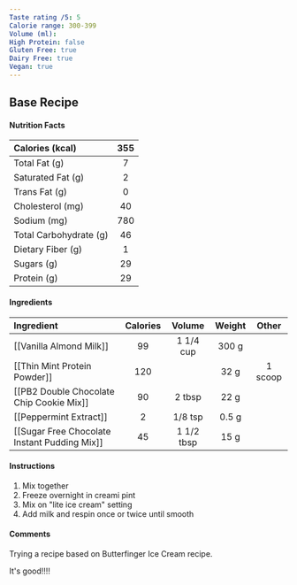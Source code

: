 ```yaml
---
Taste rating /5: 5
Calorie range: 300-399
Volume (ml): 
High Protein: false
Gluten Free: true
Dairy Free: true
Vegan: true
---
```

## Base Recipe
#### Nutrition Facts
| Calories (kcal) | 355 |
| :-- | :--: |
| Total Fat (g) | 7 |
| Saturated Fat (g) | 2 |
| Trans Fat (g) | 0 |
| Cholesterol (mg) | 40 |
| Sodium (mg) | 780 |
| Total Carbohydrate (g) | 46 |
| Dietary Fiber (g) | 1 |
| Sugars (g) | 29 |
| Protein (g) | 29 |
#### Ingredients
| Ingredient | Calories | Volume | Weight | Other |
| :-- | :--: | :--: | :--: | :--: |
| [[Vanilla Almond Milk]] | 99 | 1 1/4 cup | 300 g | |
| [[Thin Mint Protein Powder]] | 120 | | 32 g | 1 scoop |
| [[PB2 Double Chocolate Chip Cookie Mix]] | 90 | 2 tbsp | 22 g | |
| [[Peppermint Extract]] | 2 | 1/8 tsp | 0.5 g | |
| [[Sugar Free Chocolate Instant Pudding Mix]] | 45 | 1 1/2 tbsp | 15 g |  |
#### Instructions

1. Mix together
2. Freeze overnight in creami pint
3. Mix on "lite ice cream" setting
4. Add milk and respin once or twice until smooth

#### Comments

Trying a recipe based on Butterfinger Ice Cream recipe.

It's good!!!!
